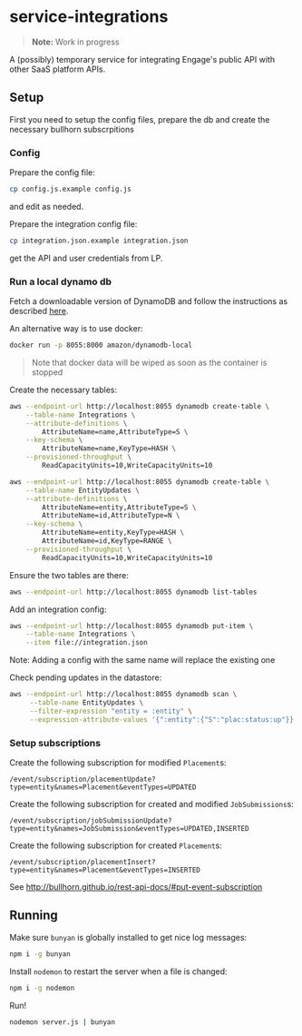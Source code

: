 # service-integrations

> **Note:** Work in progress

A (possibly) temporary service for integrating Engage&#39;s public API with other SaaS platform APIs.


## Setup

First you need to setup the config files, prepare the db and create the necessary bullhorn subscrpitions


### Config 

Prepare the config file:

```sh
cp config.js.example config.js
```

and edit as needed.

Prepare the integration config file:

```sh
cp integration.json.example integration.json
```

get the API and user credentials from LP.


### Run a local dynamo db

Fetch a downloadable version of DynamoDB and follow the instructions
as described [here](https://docs.aws.amazon.com/amazondynamodb/latest/developerguide/DynamoDBLocal.DownloadingAndRunning.html).

An alternative way is to use docker:

```sh
docker run -p 8055:8000 amazon/dynamodb-local
```

> Note that docker data will be wiped as soon as the container is stopped

Create the necessary tables:

```sh
aws --endpoint-url http://localhost:8055 dynamodb create-table \
    --table-name Integrations \
    --attribute-definitions \
        AttributeName=name,AttributeType=S \
    --key-schema \
        AttributeName=name,KeyType=HASH \
    --provisioned-throughput \
        ReadCapacityUnits=10,WriteCapacityUnits=10
```

```sh
aws --endpoint-url http://localhost:8055 dynamodb create-table \
    --table-name EntityUpdates \
    --attribute-definitions \
        AttributeName=entity,AttributeType=S \
        AttributeName=id,AttributeType=N \
    --key-schema \
        AttributeName=entity,KeyType=HASH \
        AttributeName=id,KeyType=RANGE \
    --provisioned-throughput \
        ReadCapacityUnits=10,WriteCapacityUnits=10
```

Ensure the two tables are there:

```sh
aws --endpoint-url http://localhost:8055 dynamodb list-tables
```

Add an integration config:

```sh
aws --endpoint-url http://localhost:8055 dynamodb put-item \
    --table-name Integrations \
    --item file://integration.json
```

Note: Adding a config with the same name will replace the existing one

Check pending updates in the datastore:

```sh
aws --endpoint-url http://localhost:8055 dynamodb scan \
     --table-name EntityUpdates \
     --filter-expression "entity = :entity" \
     --expression-attribute-values '{":entity":{"S":"plac:status:up"}}'
```


### Setup subscriptions

Create the following subscription for modified `Placement`s: 

```
/event/subscription/placementUpdate?type=entity&names=Placement&eventTypes=UPDATED
```

Create the following subscription for created and modified `JobSubmissions`s: 

```
/event/subscription/jobSubmissionUpdate?type=entity&names=JobSubmission&eventTypes=UPDATED,INSERTED
```

Create the following subscription for created `Placement`s:

```
/event/subscription/placementInsert?type=entity&names=Placement&eventTypes=INSERTED
```

See http://bullhorn.github.io/rest-api-docs/#put-event-subscription


## Running

Make sure `bunyan` is globally installed to get nice log messages:

```sh
npm i -g bunyan
```

Install `nodemon` to restart the server when a file is changed:

```sh
npm i -g nodemon
```

Run!

```sh
nodemon server.js | bunyan
```
